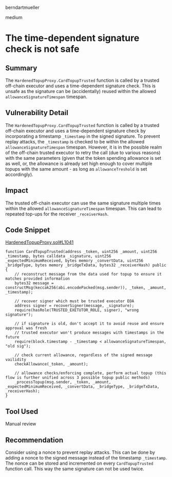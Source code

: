 berndartmueller

medium

# The time-dependent signature check is not safe

## Summary

The `HardenedTopupProxy.CardTopupTrusted` function is called by a trusted off-chain executor and uses a time-dependent signature check. This is unsafe as the signature can be (accidentally) reused within the allowed `allowanceSignatureTimespan` timespan.

## Vulnerability Detail

The `HardenedTopupProxy.CardTopupTrusted` function is called by a trusted off-chain executor and uses a time-dependent signature check by incorporating a timestamp `_timestamp` in the signed signature. To prevent replay attacks, the `_timestamp` is checked to be within the allowed `allowanceSignatureTimespan` timespan. However, it is in the possible realm of the off-chain trusted executor to retry the call (due to various reasons) with the same parameters (given that the token spending allowance is set as well, or, the allowance is already set high enough to cover multiple topups with the same amount - as long as `allowanceTreshold` is set accordingly).

## Impact

The trusted off-chain executor can use the same signature multiple times within the allowed `allowanceSignatureTimespan` timespan. This can lead to repeated top-ups for the receiver `_receiverHash`.

## Code Snippet

[HardenedTopupProxy.sol#L1041](https://github.com/sherlock-audit/2022-10-mover/blob/main/cardtopup_contract/contracts/HardenedTopupProxy.sol#L1041)

```solidity
function CardTopupTrusted(address _token, uint256 _amount, uint256 _timestamp, bytes calldata _signature, uint256 _expectedMinimumReceived, bytes memory _convertData, uint256 _bridgeType, bytes memory _bridgeTxData, bytes32 _receiverHash) public {
    // reconstruct message from the data used for topup to ensure it matches provided information
    bytes32 message = constructMsg(keccak256(abi.encodePacked(msg.sender)), _token, _amount, _timestamp);

    // recover signer which must be trusted executor EOA
    address signer = recoverSigner(message, _signature);
    require(hasRole(TRUSTED_EXETUTOR_ROLE, signer), "wrong signature");

    // if signature is old, don't accept it to avoid reuse and ensure approval was fresh
    // trusted executor won't produce messages with timestamps in the future
    require(block.timestamp - _timestamp < allowanceSignatureTimespan, "old sig");

    // check current allowance, regardless of the signed message vailidity
    checkAllowance(_token, _amount);

    // allowance checks/enforcing complete, perform actual topup (this flow is further unified across 3 possible topup public methods)
    _processTopup(msg.sender, _token, _amount, _expectedMinimumReceived, _convertData, _bridgeType, _bridgeTxData, _receiverHash);
}
```

## Tool Used

Manual review

## Recommendation

Consider using a nonce to prevent replay attacks. This can be done by adding a nonce to the signed message instead of the timestamp `_timestamp`. The nonce can be stored and incremented on every `CardTopupTrusted` function call. This way the same signature can not be used twice.
